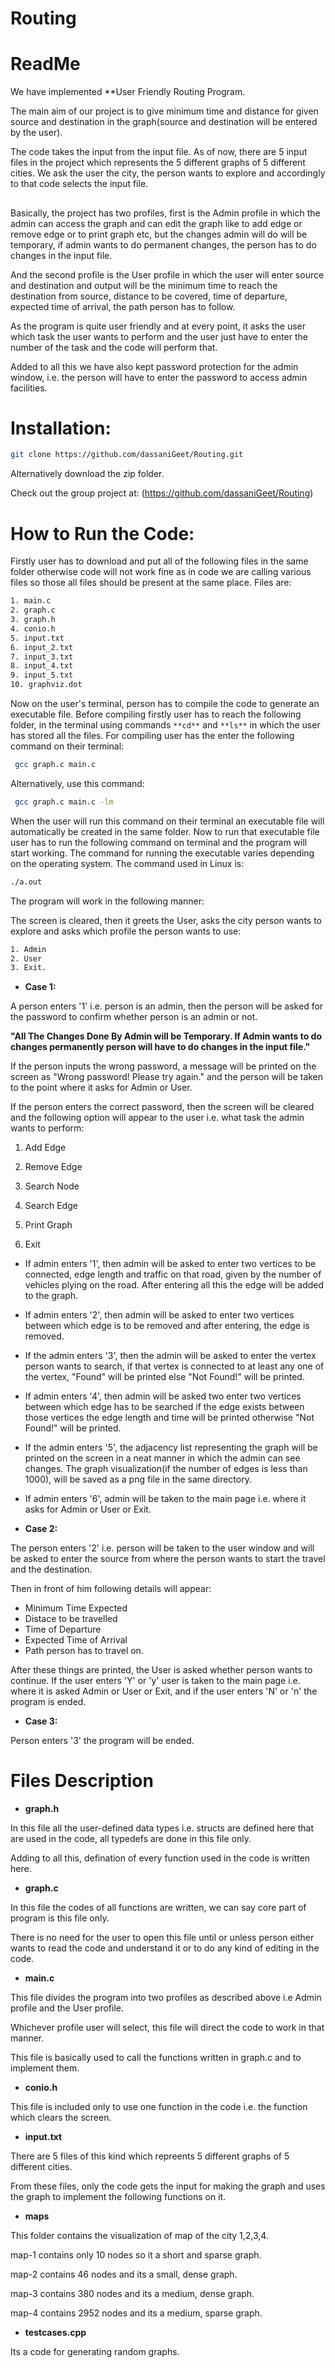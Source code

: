 # Routing
# ReadMe

We have implemented **User Friendly Routing Program.

The main aim of our project is to give minimum time and distance for given source and destination in the graph(source and destination will be entered by the user).

The code takes the input from the input file. As of now, there are 5 input files in the project which represents the 5 different graphs of 5 different cities. We ask the user the city, the person wants to explore and accordingly to that code selects the input file.
##
Basically, the project has two profiles, first is the Admin profile in which the admin can access the graph and can edit the graph like to add edge or remove edge or to print graph etc, but the changes admin will do will be temporary, if admin wants to do permanent changes, the person has to do changes in the input file.

And the second profile is the User profile in which the user will enter source and destination and output will be the minimum time to reach the destination from source, distance to be covered, time of departure, expected time of arrival, the path person has to follow.

As the program is quite user friendly and at every point, it asks the user which task the user wants to perform and the user just have to enter the number of the task and the code will perform that.

Added to all this we have also kept password protection for the admin window, i.e. the person will have to enter the password to access admin facilities.


# Installation:

```bash
git clone https://github.com/dassaniGeet/Routing.git
```

Alternatively download the zip folder.
<br>

Check out the group project at: (https://github.com/dassaniGeet/Routing)

# How to Run the Code:

Firstly user has to download and put all of the following files in the same folder otherwise code will not work fine as in code we are calling various files so those all files should be present at the same place. Files are:

```bash
1. main.c
2. graph.c
3. graph.h
4. conio.h
5. input.txt
6. input_2.txt
7. input_3.txt
8. input_4.txt
9. input_5.txt
10. graphviz.dot
```

Now on the user's terminal, person has to compile the code to generate an executable file. Before compiling firstly user has to reach the following folder, in the terminal using commands ```**cd**``` and ```**ls**``` in which the user has stored all the files. For compiling user has the enter the following command on their terminal:


```bash
 gcc graph.c main.c 
 ```
 
 Alternatively, use this command:
 
 ```bash
  gcc graph.c main.c -lm
  ```

When the user will run this command on their terminal an executable file will automatically be created in the same folder. Now to run that executable file user has to run the following command on terminal and the program will start working. The command for running the executable varies depending on the operating system. The command used in Linux is:

```bash
./a.out
```

The program will work in the following manner:

The screen is cleared, then it greets the User, asks the city person wants to explore and asks which profile the person wants to use:
```bash
1. Admin 
2. User  
3. Exit.
```

- **Case 1:**

A person enters '1' i.e. person is an admin, then the person will be asked for the password to confirm whether person is an admin or not.

**"All The Changes Done By Admin will be Temporary. If Admin wants to do changes permanently person will have to do changes in the input file."**

If the person inputs the wrong password, a message will be printed on the screen as "Wrong password! Please try again." and the person will be taken to the point where it asks for Admin or User.

If the person enters the correct password, then the screen will be cleared and the following option will appear to the user i.e. what task the admin wants to perform:

1. Add Edge

2. Remove Edge

3. Search  Node

4. Search Edge

5. Print Graph

6. Exit

- If admin enters '1', then admin will be asked to enter two vertices to be connected, edge length and traffic on that road, given by the number of vehicles plying on the road. After entering all this the edge will be added to the graph.
- If admin enters '2', then admin will be asked to enter two vertices between which edge is to be removed and after entering, the edge is removed.
- If the admin enters '3', then the admin will be asked to enter the vertex person wants to search, if that vertex is connected to at least any one of the vertex, "Found" will be printed else "Not Found!" will be printed.
- If admin enters '4', then admin will be asked two enter two vertices between which edge has to be searched if the edge exists between those vertices the edge length and time will be printed otherwise "Not Found!" will be printed.
- If the admin enters '5', the adjacency list representing the graph will be printed on the screen in a neat manner in which the admin can see changes. The graph visualization(if the number of edges is less than 1000), will be saved as a png file in the same directory.
- If admin enters '6', admin will be taken to the main page i.e. where it asks for Admin or User or Exit.

- **Case 2:**

The person enters '2' i.e. person will be taken to the user window and will be asked to enter the source from where the person wants to start the travel and the destination.

Then in front of him following details will appear:

- Minimum Time Expected
- Distace to be travelled
- Time of Departure
- Expected Time of Arrival
- Path person has to travel on.

After these things are printed, the User is asked whether person wants to continue. If the user enters 'Y' or 'y' user is taken to the main page i.e. where it is asked Admin or User or Exit, and if the user enters 'N' or 'n' the program is ended.

- **Case 3:**

Person enters '3' the program will be ended.

# Files Description

- **graph.h**

In this file all the user-defined data types i.e. structs are defined here that are used in the code, all typedefs are done in this file only.

Adding to all this, defination of every function used in the code is written here.

- **graph.c**

In this file the codes of all functions are written, we can say core part of program is this file only.

There is no need for the user to open this file until or unless person either wants to read the code and understand it or to do any kind of editing in the code.

- **main.c**

This file divides the program into two profiles as described above i.e Admin profile and the User profile.

Whichever profile user will select, this file will direct the code to work in that manner.

This file is basically used to call the functions written in graph.c and to implement them.

- **conio.h**

This file is included only to use one function in the code i.e. the function which clears the screen.

- **input.txt**

There are 5 files of this kind which repreents 5 different graphs of 5 different cities.

From these files, only the code gets the input for making the graph and uses the graph to implement the following functions on it.

- **maps**

This folder contains the visualization  of map of the city 1,2,3,4.

map-1 contains only 10 nodes so it a short and sparse graph.

map-2 contains 46 nodes and its a small, dense graph.

map-3 contains 380 nodes and its a medium, dense graph.

map-4 contains 2952 nodes and its a medium, sparse graph.

- **testcases.cpp**

Its a code for generating random graphs.
